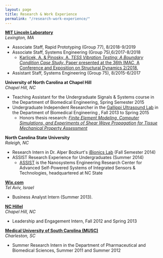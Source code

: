 ```yaml
---
layout: page
title: Research & Work Experience
permalink: "/research-work-experience/"
---
```


**[MIT Lincoln Laboratory](https://www.ll.mit.edu/)**  
_Lexington, MA_

- Associate Staff, Rapid Prototyping (Group 77), 8/2018-9/2019
- Associate Staff, Systems Engineering (Group 75),6/2017-8/2018
  - [Karlicek, A. & Pinosky, A. _TESS Vibration Testing: A Boundary Condition Case Study_. Paper presented at the 36th IMAC, A Conference and Exposition on Structural Dynamics 2/2018.](https://link.springer.com/chapter/10.1007/978-3-319-74642-5_15)
- Assistant Staff, Systems Engineering (Group 75), 8/2015-6/2017

**University of North Carolina at Chapel Hill**  
_Chapel Hill, NC_

- Teaching Assistant for the Undergraduate Signals & Systems course in the Department of Biomedical Engineering, Spring Semester 2015
- Undergraduate Independent Researcher in the [Gallippi Ultrasound Lab](http://gallippilab.web.unc.edu/) in the Department of Biomedical Engineering , Fall 2013 to Spring 2015
  - Honors thesis research: _[Finite Element Modeling, Computer Simulations, and Experiments of Shear Wave Propagation for Tissue Mechanical Property Assessment](https://cdr.lib.unc.edu/record/uuid:fbd16ebe-a6c2-4804-af44-b97ef1bd2ecd)_

**North Carolina State University**  
_Raleigh, NC_

- Research Intern in Dr. Alper Bozkurt's [iBionics Lab](https://ibionics.ece.ncsu.edu/main.html) (Fall Semester 2014)
- ASSIST Research Experience for Undergraduates (Summer 2014)
  - [ASSIST](https://assist.ncsu.edu/) is the Nanosystems Engineering Research Center for Advanced Self-Powered Systems of Integrated Sensors & Technologies, headquartered at NC State

**[Wix.com](https://www.wix.com/)**  
_Tel Aviv, Israel_

- Business Analyst Intern (Summer 2013).

**[NC Hillel](http://northcarolina.hillel.org/)**  
_Chapel Hill, NC_

- Leadership and Engagement Intern, Fall 2012 and Spring 2013

**[Medical University of South Carolina (MUSC)](http://academicdepartments.musc.edu/cop/research/labs.html)**  
_Charleston, SC_

- Summer Research Intern in the Department of Pharmaceutical and Biomedical Sciences, Summer 2011 and Summer 2012

